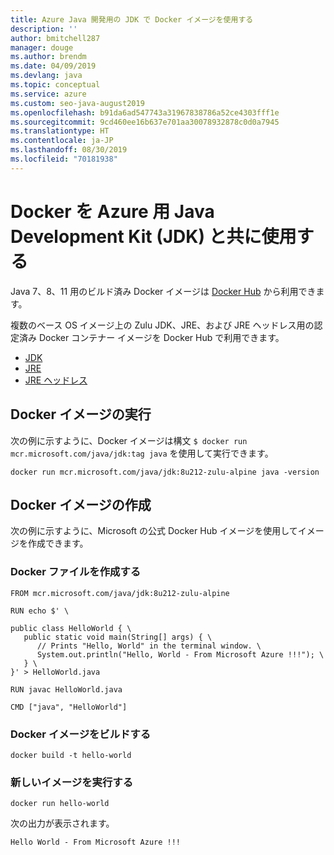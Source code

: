 ```yaml
---
title: Azure Java 開発用の JDK で Docker イメージを使用する
description: ''
author: bmitchell287
manager: douge
ms.author: brendm
ms.date: 04/09/2019
ms.devlang: java
ms.topic: conceptual
ms.service: azure
ms.custom: seo-java-august2019
ms.openlocfilehash: b91da6ad547743a31967838786a52ce4303fff1e
ms.sourcegitcommit: 9cd460ee16b637e701aa30078932878c0d0a7945
ms.translationtype: HT
ms.contentlocale: ja-JP
ms.lasthandoff: 08/30/2019
ms.locfileid: "70181938"
---
```

# <a name="use-docker-with-a-java-development-kit-jdk-for-azure"></a>Docker を Azure 用 Java Development Kit (JDK) と共に使用する 

Java 7、8、11 用のビルド済み Docker イメージは [Docker Hub](https://hub.docker.com/_/microsoft-java-se) から利用できます。

複数のベース OS イメージ上の Zulu JDK、JRE、および JRE ヘッドレス用の認定済み Docker コンテナー イメージを Docker Hub で利用できます。

* [JDK](https://hub.docker.com/_/microsoft-java-jdk)
* [JRE](https://hub.docker.com/_/microsoft-java-jre)
* [JRE ヘッドレス](https://hub.docker.com/_/microsoft-java-jre-headless)

## <a name="running-a-docker-image"></a>Docker イメージの実行

次の例に示すように、Docker イメージは構文 `$ docker run mcr.microsoft.com/java/jdk:tag java` を使用して実行できます。

```cli
docker run mcr.microsoft.com/java/jdk:8u212-zulu-alpine java -version 
```

## <a name="creating-a-docker-image"></a>Docker イメージの作成

次の例に示すように、Microsoft の公式 Docker Hub イメージを使用してイメージを作成できます。

### <a name="create-a-docker-file"></a>Docker ファイルを作成する

```cli
FROM mcr.microsoft.com/java/jdk:8u212-zulu-alpine 
  
RUN echo $' \
  
public class HelloWorld { \
   public static void main(String[] args) { \
      // Prints "Hello, World" in the terminal window. \
      System.out.println("Hello, World - From Microsoft Azure !!!"); \
   } \
}' > HelloWorld.java
  
RUN javac HelloWorld.java
  
CMD ["java", "HelloWorld"]
```

### <a name="build-a-docker-image"></a>Docker イメージをビルドする

```cli
docker build -t hello-world
```

### <a name="run-the-new-image"></a>新しいイメージを実行する

```cli
docker run hello-world
```

次の出力が表示されます。

```output
Hello World - From Microsoft Azure !!!
```
